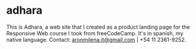# adhara
This is Adhara, a web site that I created as a product landing page for the Responsive Web course I took from freeCodeCamp. It's in spanish, my native language.
Contact: 
aronmilena.it@gmail.com | +54 11 2361-9252.
